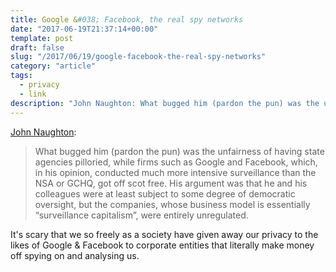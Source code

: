 ```yaml
---
title: Google &#038; Facebook, the real spy networks
date: "2017-06-19T21:37:14+00:00"
template: post
draft: false
slug: "/2017/06/19/google-facebook-the-real-spy-networks"
category: "article"
tags:
  - privacy
  - link
description: "John Naughton: What bugged him (pardon the pun) was the unfairness of having state agencies pilloried, while firms such as Google and Facebook, which, in his opinion, conducted much more intensive surveillance than the NSA or GCHQ, got off scot free. His argument was that he and his colleagues were at least subject to some degree of democratic oversight, but the companies, whose business model is essentially “surveillance capitalism”, were entirely unregulated."
---
```


<a href="https://www.theguardian.com/commentisfree/2017/jun/18/google-not-gchq--truly-chilling-spy-network">John Naughton</a>:

<blockquote>What bugged him (pardon the pun) was the unfairness of having state agencies pilloried, while firms such as Google and Facebook, which, in his opinion, conducted much more intensive surveillance than the NSA or GCHQ, got off scot free. His argument was that he and his colleagues were at least subject to some degree of democratic oversight, but the companies, whose business model is essentially “surveillance capitalism”, were entirely unregulated.</blockquote>
It's scary that we so freely as a society have given away our privacy to the likes of Google &amp; Facebook to corporate entities that literally make money off spying on and analysing us.
